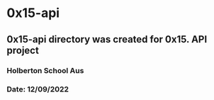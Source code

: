 # 0x15-api
## 0x15-api directory was created for 0x15. API project
### Holberton School Aus
### Date: 12/09/2022
